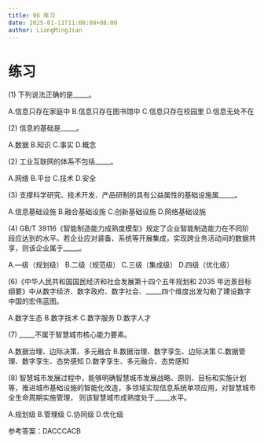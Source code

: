 ```yaml
---
title: 08 练习
date: 2025-01-11T11:08:09+08:00
author: LiangMingJian
---
```


# 练习

(1) 下列说法正确的是\_\_\_\_\_。

A.信息只存在家庭中
B.信息只存在图书馆中
C.信息只存在校园里
D.信息无处不在

(2) 信息的基础是\_\_\_\_\_。

A.数据
B.知识
C.事实
D.概念

(2) 工业互联网的体系不包括\_\_\_\_\_。

A.网络 
B.平台
C.技术
D.安全

(3) 支撑科学研究、技术开发、产品研制的具有公益属性的基础设施属\_\_\_\_\_。

A.信息基础设施
B.融合基础设施
C.创新基础设施
D.网络基础设施

(4) GB/T 39116《智能制造能力成熟度模型》规定了企业智能制造能力在不同阶段应达到的水平。若企业应对装备、系统等开展集成，实现跨业务活动间的数据共享，则该企业属于\_\_\_\_\_。

A.—级（规划级）
B.二级（规范级）
C.三级（集成级）
D.四级（优化级）

(6)《中华人民共和国国民经济和社会发展第十四个五年规划和 2035 年远景目标纲要》中从数字经济、数字政府、数字社会、\_\_\_\_\_四个维度出发勾勒了建设数字中国的宏伟蓝图。

A.数字生态
B.数字技术
C.数字服务
D.数字人才

(7) \_\_\_\_\_不属于智慧城市核心能力要素。

A.数据治理、边际决策、多元融合
B.数据治理、数字孪生、边际决策
C.数据管理、数字孪生、态势感知
D.数字孪生、多元融合、态势感知

(8) 智慧城市发展过程中，能够明确智慧城市发展战略、原则、目标和实施计划等，推进城市基础设施的智能化改造，多领域实现信息系统单项应用，对智慧城市全生命周期实施管理， 则该智慧城市成熟度处于\_\_\_\_\_水平。

A.规划级
B.管理级
C.协同级
D.优化级

参考答案：DACCCACB
